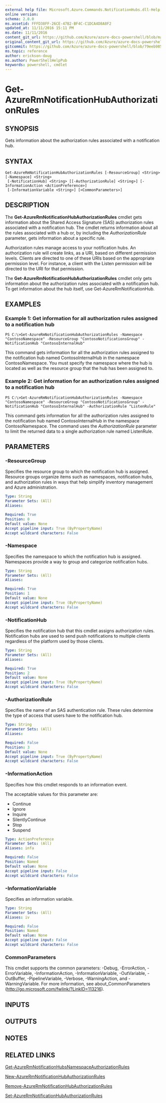 ```yaml
---
external help file: Microsoft.Azure.Commands.NotificationHubs.dll-Help.xml
online version:
schema: 2.0.0
ms.assetid: FFFD38FF-26CE-47B2-BF4C-C1DCA4D8A8F2
updated_at: 11/11/2016 15:11 PM
ms.date: 11/11/2016
content_git_url: https://github.com/Azure/azure-docs-powershell/blob/marchrelease/azureps-cmdlets-docs/ResourceManager/AzureRM.NotificationHubs/v2.1.0/Get-AzureRmNotificationHubAuthorizationRules.md
original_content_git_url: https://github.com/Azure/azure-docs-powershell/blob/marchrelease/azureps-cmdlets-docs/ResourceManager/AzureRM.NotificationHubs/v2.1.0/Get-AzureRmNotificationHubAuthorizationRules.md
gitcommit: https://github.com/Azure/azure-docs-powershell/blob/79eeb985ea480979357fb4695832a0c3d29a48bf
ms.topic: reference
author: erickson-doug
ms.author: PowerShellHelpPub
keywords: powershell, cmdlet
---
```


# Get-AzureRmNotificationHubAuthorizationRules

## SYNOPSIS
Gets information about the authorization rules associated with a notification hub.

## SYNTAX

```
Get-AzureRmNotificationHubAuthorizationRules [-ResourceGroup] <String> [-Namespace] <String>
 [-NotificationHub] <String> [[-AuthorizationRule] <String>] [-InformationAction <ActionPreference>]
 [-InformationVariable <String>] [<CommonParameters>]
```

## DESCRIPTION
The **Get-AzureRmNotificationHubAuthorizationRules** cmdlet gets information about the Shared Access Signature (SAS) authorization rules associated with a notification hub.
The cmdlet returns information about all the rules associated with a hub or, by including the *AuthorizationRule* parameter, gets information about a specific rule.

Authorization rules manage access to your notification hubs.
An authorization rule will create links, as a URI, based on different permission levels.
Clients are directed to one of these URIs based on the appropriate permission level.
For instance, a client with the Listen permission will be directed to the URI for that permission.

The **Get-AzureRmNotificationHubAuthorizationRules** cmdlet only gets information about the authorization rules associated with a notification hub.
To get information about the hub itself, use Get-AzureRmNotificationHub.

## EXAMPLES

### Example 1: Get information for all authorization rules assigned to a notification hub
```
PS C:\>Get-AzureRmNotificationHubAuthorizationRules -Namespace "ContosoNamespace" -ResourceGroup "ContosoNotificationsGroup" -NotificationHub "ContosoInternalHub"
```

This command gets information for all the authorization rules assigned to the notification hub named ContosoInternalHub in the namespace ContosoNamespace.
You must specify the namespace where the hub is located as well as the resource group that the hub has been assigned to.

### Example 2: Get information for an authorization rules assigned to a notification hub
```
PS C:\>Get-AzureRmNotificationHubAuthorizationRules -Namespace "ContosoNamespace" -ResourceGroup "ContosoNotificationsGroup" -NotificationHub "ContosoInternalHub" -AuthorizationRule "ListenRule"
```

This command gets information for all the authorization rules assigned to the notification hub named ContosoInternalHub in the namespace ContosoNamespace.
The command uses the *AuthorizationRule* parameter to limit the returned data to a single authorization rule named ListenRule.

## PARAMETERS

### -ResourceGroup
Specifies the resource group to which the notification hub is assigned.
Resource groups organize items such as namespaces, notification hubs, and authorization rules in ways that help simplify inventory management and Azure administration.

```yaml
Type: String
Parameter Sets: (All)
Aliases: 

Required: True
Position: 0
Default value: None
Accept pipeline input: True (ByPropertyName)
Accept wildcard characters: False
```

### -Namespace
Specifies the namespace to which the notification hub is assigned.
Namespaces provide a way to group and categorize notification hubs.

```yaml
Type: String
Parameter Sets: (All)
Aliases: 

Required: True
Position: 1
Default value: None
Accept pipeline input: True (ByPropertyName)
Accept wildcard characters: False
```

### -NotificationHub
Specifies the notification hub that this cmdlet assigns authorization rules.
Notification hubs are used to send push notifications to multiple clients regardless of the platform used by those clients.

```yaml
Type: String
Parameter Sets: (All)
Aliases: 

Required: True
Position: 2
Default value: None
Accept pipeline input: True (ByPropertyName)
Accept wildcard characters: False
```

### -AuthorizationRule
Specifies the name of an SAS authentication rule.
These rules determine the type of access that users have to the notification hub.

```yaml
Type: String
Parameter Sets: (All)
Aliases: 

Required: False
Position: 3
Default value: None
Accept pipeline input: True (ByPropertyName)
Accept wildcard characters: False
```

### -InformationAction
Specifies how this cmdlet responds to an information event.

The acceptable values for this parameter are:

- Continue
- Ignore
- Inquire
- SilentlyContinue
- Stop
- Suspend

```yaml
Type: ActionPreference
Parameter Sets: (All)
Aliases: infa

Required: False
Position: Named
Default value: None
Accept pipeline input: False
Accept wildcard characters: False
```

### -InformationVariable
Specifies an information variable.

```yaml
Type: String
Parameter Sets: (All)
Aliases: iv

Required: False
Position: Named
Default value: None
Accept pipeline input: False
Accept wildcard characters: False
```

### CommonParameters
This cmdlet supports the common parameters: -Debug, -ErrorAction, -ErrorVariable, -InformationAction, -InformationVariable, -OutVariable, -OutBuffer, -PipelineVariable, -Verbose, -WarningAction, and -WarningVariable. For more information, see about_CommonParameters (http://go.microsoft.com/fwlink/?LinkID=113216).

## INPUTS

## OUTPUTS

## NOTES

## RELATED LINKS

[Get-AzureRmNotificationHubsNamespaceAuthorizationRules](./Get-AzureRmNotificationHubsNamespaceAuthorizationRules.md)

[New-AzureRmNotificationHubAuthorizationRules](./New-AzureRmNotificationHubAuthorizationRules.md)

[Remove-AzureRmNotificationHubAuthorizationRules](./Remove-AzureRmNotificationHubAuthorizationRules.md)

[Set-AzureRmNotificationHubAuthorizationRules](./Set-AzureRmNotificationHubAuthorizationRules.md)


